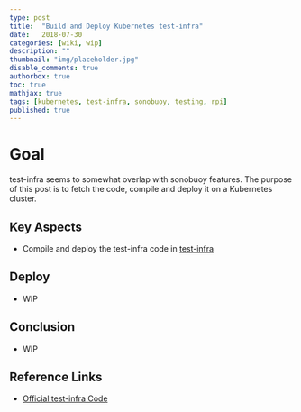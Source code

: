 ```yaml
---
type: post
title:  "Build and Deploy Kubernetes test-infra"
date:   2018-07-30
categories: [wiki, wip]
description: ""
thumbnail: "img/placeholder.jpg"
disable_comments: true
authorbox: true
toc: true
mathjax: true
tags: [kubernetes, test-infra, sonobuoy, testing, rpi]
published: true
---
```


# Goal

test-infra seems to somewhat overlap with sonobuoy features. The purpose of this post is
to fetch the code, compile and deploy it on a Kubernetes cluster.

## Key Aspects

- Compile and deploy the test-infra code in [test-infra](https://github.com/jbrette/test-infra)

## Deploy

- WIP

## Conclusion

- WIP

## Reference Links

- [Official test-infra Code](https://github.com/kubernetes/test-infra)


